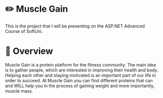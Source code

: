 # :pencil2: Muscle Gain
This is the project that I will be presenting on the ASP.NET Advanced Course of SoftUni.
 
# :pencil: Overview
Muscle Gain is a protein platform for the fitness community. The main idea is to gather people, which are interested in improving their health and body. Helping each other and staying motivated is an important part of our life in order to succeed. At Muscle Gain you can find different proteins that can and WILL help you in the process of gaining weight and more importantly, muscle mass.
